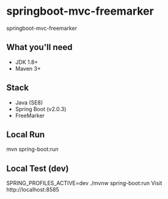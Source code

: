 # springboot-mvc-freemarker
springboot-mvc-freemarker

## What you'll need
- JDK 1.8+
- Maven 3+

## Stack
- Java (SE8)
- Spring Boot (v2.0.3)
- FreeMarker

## Local Run
mvn spring-boot:run 

## Local Test (dev)
SPRING_PROFILES_ACTIVE=dev ./mvnw spring-boot:run
Visit http://localhost:8585